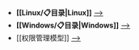 - **[[Linux/📋目录|Linux]]**  [-->](./Linux)
- **[[Windows/📋目录|Windows]]**  [-->](./Windows)
- [[权限管理模型]] [-->](./权限管理模型.md)
